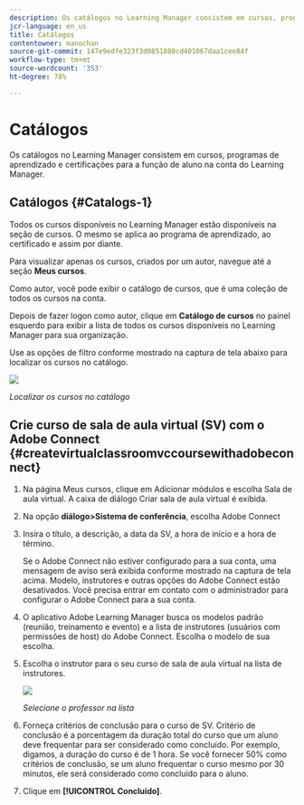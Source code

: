 ```yaml
---
description: Os catálogos no Learning Manager consistem em cursos, programas de aprendizado e certificações para a função de aluno na conta do Learning Manager.
jcr-language: en_us
title: Catálogos
contentowner: manochan
source-git-commit: 147e9edfe323f3d0851880cd401067daa1cee84f
workflow-type: tm+mt
source-wordcount: '353'
ht-degree: 78%

---
```




# Catálogos

Os catálogos no Learning Manager consistem em cursos, programas de aprendizado e certificações para a função de aluno na conta do Learning Manager.

## Catálogos {#Catalogs-1}

Todos os cursos disponíveis no Learning Manager estão disponíveis na seção de cursos. O mesmo se aplica ao programa de aprendizado, ao certificado e assim por diante.

Para visualizar apenas os cursos, criados por um autor, navegue até a seção **Meus cursos**.

Como autor, você pode exibir o catálogo de cursos, que é uma coleção de todos os cursos na conta.

Depois de fazer logon como autor, clique em **Catálogo de cursos** no painel esquerdo para exibir a lista de todos os cursos disponíveis no Learning Manager para sua organização.

Use as opções de filtro conforme mostrado na captura de tela abaixo para localizar os cursos no catálogo.

![](assets/search-options.png)

*Localizar os cursos no catálogo*

## Crie curso de sala de aula virtual (SV) com o Adobe Connect {#createvirtualclassroomvccoursewithadobeconnect}

1. Na página Meus cursos, clique em Adicionar módulos e escolha Sala de aula virtual. A caixa de diálogo Criar sala de aula virtual é exibida.
1. Na opção **diálogo>Sistema de conferência**, escolha Adobe Connect
1. Insira o título, a descrição, a data da SV, a hora de início e a hora de término.

   Se o Adobe Connect não estiver configurado para a sua conta, uma mensagem de aviso será exibida conforme mostrado na captura de tela acima. Modelo, instrutores e outras opções do Adobe Connect estão desativados. Você precisa entrar em contato com o administrador para configurar o Adobe Connect para a sua conta.

1. O aplicativo Adobe Learning Manager busca os modelos padrão (reunião, treinamento e evento) e a lista de instrutores (usuários com permissões de host) do Adobe Connect. Escolha o modelo de sua escolha.

1. Escolha o instrutor para o seu curso de sala de aula virtual na lista de instrutores.

   ![](assets/choose-instructor.png)

   *Selecione o professor na lista*

1. Forneça critérios de conclusão para o curso de SV. Critério de conclusão é a porcentagem da duração total do curso que um aluno deve frequentar para ser considerado como concluído. Por exemplo, digamos, a duração do curso é de 1 hora. Se você fornecer 50% como critérios de conclusão, se um aluno frequentar o curso mesmo por 30 minutos, ele será considerado como concluído para o aluno.

1. Clique em **[!UICONTROL Concluído]**.
